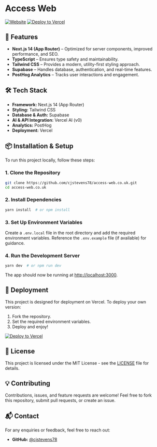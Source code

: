 # Access Web

[![Website](https://img.shields.io/website?url=https%3A%2F%2Fv0-accessweb-nx.vercel.app)](https://v0-accessweb-nx.vercel.app)
[![Deploy to Vercel](https://vercel.com/button)](https://vercel.com/import/project?template=https://github.com/cjstevens78/access-web.co.uk)

## 🚀 Features

- **Next.js 14 (App Router)** – Optimized for server components, improved performance, and SEO.
- **TypeScript** – Ensures type safety and maintainability.
- **Tailwind CSS** – Provides a modern, utility-first styling approach.
- **Supabase** – Handles database, authentication, and real-time features.
- **PostHog Analytics** – Tracks user interactions and engagement.

## 🛠️ Tech Stack

- **Framework:** Next.js 14 (App Router)
- **Styling:** Tailwind CSS
- **Database & Auth:** Supabase
- **AI & API Integration:** Vercel AI (v0)
- **Analytics:** PostHog
- **Deployment:** Vercel

## 📦 Installation & Setup

To run this project locally, follow these steps:

### 1. Clone the Repository
```bash
git clone https://github.com/cjstevens78/access-web.co.uk.git
cd access-web.co.uk
```

### 2. Install Dependencies
```bash
yarn install  # or npm install
```

### 3. Set Up Environment Variables
Create a `.env.local` file in the root directory and add the required environment variables. Reference the `.env.example` file (if available) for guidance.

### 4. Run the Development Server
```bash
yarn dev  # or npm run dev
```

The app should now be running at [http://localhost:3000](http://localhost:3000).

## 🚀 Deployment

This project is designed for deployment on Vercel. To deploy your own version:

1. Fork the repository.
2. Set the required environment variables.
3. Deploy and enjoy!

[![Deploy to Vercel](https://vercel.com/button)](https://vercel.com/import/project?template=https://github.com/cjstevens78/access-web.co.uk)

## 📄 License

This project is licensed under the MIT License - see the [LICENSE](LICENSE) file for details.

## 💡 Contributing

Contributions, issues, and feature requests are welcome! Feel free to fork this repository, submit pull requests, or create an issue.

## 📬 Contact

For any enquiries or feedback, feel free to reach out:
- **GitHub:** [@cjstevens78](https://github.com/cjstevens78)
